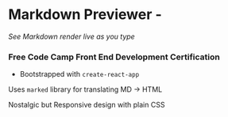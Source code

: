 # Markdown Previewer - 
*See Markdown render live as you type*
### Free Code Camp Front End Development Certification

- Bootstrapped with `create-react-app`

Uses `marked` library for translating MD -> HTML

Nostalgic but Responsive design with plain CSS
